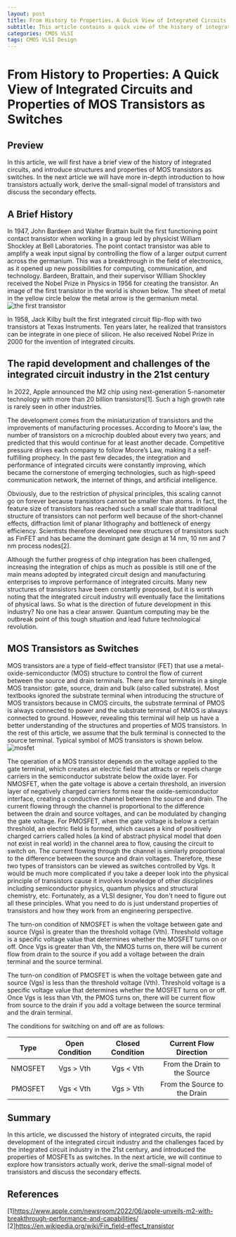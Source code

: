 ```yaml
---
layout: post
title: From History to Properties，A Quick View of Integrated Circuits and Properties of MOS Transistors as Switches
subtitle: This article contains a quick view of the history of integrated circuits, the rapid development of this industry, the challenges we are facing and properties of MOS transistors as switches
categories: CMOS VLSI
tags: CMOS VLSI Design
---
```

# From History to Properties: A Quick View of Integrated Circuits and Properties of MOS Transistors as Switches

## Preview
In this article, we will first have a brief view of the history of integrated circuits, and introduce structures and properties of MOS transistors as switches. In the next article we will have more in-depth introduction to how transistors actually work, derive the small-signal model of transistors and discuss the secondary effects.

## A Brief History
In 1947, John Bardeen and Walter Brattain built the first functioning point contact transistor when working in a group led by physicist William Shockley at Bell Laboratories. The point contact transistor was able to amplify a weak input signal by controlling the flow of a larger output current across the germanium. This was a breakthrough in the field of electronics, as it opened up new possibilities for computing, communication, and technology. Bardeen, Brattain, and their supervisor William Shockley received the Nobel Prize in Physics in 1956 for creating the transistor. An image of the first transistor in the world is shown below. The sheet of metal in the yellow circle below the metal arrow is the germanium metal.  
![the first transistor](https://ruichenqi.github.io/assets/images/VLSI/1/the_first_transistor.jpeg)

In 1958, Jack Kilby built the first integrated circuit flip-flop with two transistors at Texas Instruments. Ten years later, he realized that transistors can be integrate in one piece of silicon. He also received Nobel Prize in 2000 for the invention of integrated circuits.

## The rapid development and challenges of the integrated circuit industry in the 21st century

In 2022, Apple announced the M2 chip using next-generation 5-nanometer technology with more than 20 billion transistors[1]. Such a high growth rate is rarely seen in other industries.

The development comes from the miniaturization of transistors and the improvements of manufacturing processes. According to Moore's law, the number of transistors on a microchip doubled about every two years, and predicted that this would continue for at least another decade. Competitive pressure drives each company to follow Moore’s Law, making it a self-fulfilling prophecy. In the past few decades, the integration and performance of integrated circuits were constantly improving, which became the cornerstone of emerging technologies, such as high-speed communication network, the internet of things, and artificial intelligence.

Obviously, due to the restriction of physical principles, this scaling cannot go on forever because transistors cannot be smaller than atoms. In fact, the feature size of transistors has reached such a small scale that traditional structure of transistors can not perform well because of the short-channel effects, diffraction limit of planar lithography and bottleneck of energy efficiency. Scientists therefore developed new structures of transistors such as FinFET and has became the dominant gate design at 14 nm, 10 nm and 7 nm process nodes[2].

Although the further progress of chip integration has been challenged, increasing the integration of chips as much as possible is still one of the main means adopted by integrated circuit design and manufacturing enterprises to improve performance of integrated circuits. Many new structures of transistors have been constantly proposed, but it is worth noting that the integrated circuit industry will eventually face the limitations of physical laws. So what is the direction of future development in this industry? No one has a clear answer. Quantum computing may be the outbreak point of this tough situation and lead future technological revolution.

## MOS Transistors as Switches
MOS transistors are a type of field-effect transistor (FET) that use a metal-oxide-semiconductor (MOS) structure to control the flow of current between the source and drain terminals. There are four terminals in a single MOS transistor: gate, source, drain and bulk (also called substrate). Most textbooks ignored the substrate terminal when introducing the structure of MOS transistors because in CMOS circuits, the substrate terminal of PMOS is always connected to power and the substrate terminal of NMOS is always connected to ground. However, revealing this terminal will help us have a better understanding of the structures and properties of MOS transistors. In the rest of this article, we assume that the bulk terminal is connected to the source terminal. Typical symbol of MOS transistors is shown below.  
![mosfet](https://ruichenqi.github.io/assets/images/VLSI/1/mosfet_schematic.png)

The operation of a MOS transistor depends on the voltage applied to the gate terminal, which creates an electric field that attracts or repels charge carriers in the semiconductor substrate below the oxide layer. For NMOSFET, when the gate voltage is above a certain threshold, an inversion layer of negatively charged carriers forms near the oxide-semiconductor interface, creating a conductive channel between the source and drain. The current flowing through the channel is proportional to the difference between the drain and source voltages, and can be modulated by changing the gate voltage. For PMOSFET, when the gate voltage is below a certain threshold, an electric field is formed, which causes a kind of positively charged carriers called holes (a kind of abstract physical model that doen not exist in real world) in the channel area to flow, causing the circuit to switch on. The current flowing through the channel is similarly proportional to the difference between the source and drain voltages. Therefore, these two types of transistors can be viewed as switches controlled by Vgs. It would be much more complicated if you take a deeper look into the physical principle of transistors cause it involves knowledge of other disciplines including semiconductor physics, quantum physics and structural chemistry, etc. Fortunately, as a VLSI designer, You don't need to figure out all these principles. What you need to do is just understand properties of transistors and how they work from an engineering perspective.

The turn-on condition of NMOSFET is when the voltage between gate and source (Vgs) is greater than the threshold voltage (Vth). Threshold voltage is a specific voltage value that determines whether the MOSFET turns on or off. Once Vgs is greater than Vth, the NMOS turns on, there will be current flow from drain to the source if you add a voltage between the drain terminal and the source terminal.

The turn-on condition of PMOSFET is when the voltage between gate and source (Vgs) is less than the threshold voltage (Vth). Threshold voltage is a specific voltage value that determines whether the MOSFET turns on or off. Once Vgs is less than Vth, the PMOS turns on, there will be current flow from source to the drain if you add a voltage between the source terminal and the drain terminal.

The conditions for switching on and off are as follows:

| Type | Open Condition | Closed Condition | Current Flow Direction|
| :-: |:-: |:-: | :-:|
| NMOSFET | Vgs > Vth | Vgs < Vth | From the Drain to the Source|
| PMOSFET | Vgs < Vth | Vgs > Vth | From the Source to the Drain|

## Summary
In this article, we discussed the history of integrated circuits, the rapid development of the integrated circuit industry and the challenges faced by the integrated circuit industry in the 21st century, and introduced the properties of MOSFETs as switches. In the next article, we will continue to explore how transistors actually work, derive the small-signal model of transistors and discuss the secondary effects.

## References
[1]https://www.apple.com/newsroom/2022/06/apple-unveils-m2-with-breakthrough-performance-and-capabilities/  
[2]https://en.wikipedia.org/wiki/Fin_field-effect_transistor


